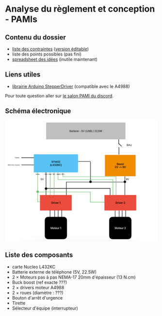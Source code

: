 # Analyse du règlement et conception - PAMIs

## Contenu du dossier

- [liste des contraintes](./Contraintes%20PAMIs.pdf) ([version éditable](https://docs.google.com/drawings/d/1aNA5bNJc2DdUMf7WPIdK8QOshezXf-j2Hv97i4UfBy4/edit?usp=sharing))
- liste des points possibles (pas fini)
- [spreadsheet des idées](https://docs.google.com/spreadsheets/d/1GuigQY19NkE2jPr05z4DLiZ8AFi4P-pAyoT_fMEKkbg/edit?usp=sharing) (inutile maintenant) 

## Liens utiles 

- [librairie Arduino StepperDriver](https://github.com/laurb9/StepperDriver/) (compatible avec le A4988)

Pour toute question aller sur [le salon PAMI du discord](https://discord.gg/RnYkBRJE7z).

## Schéma électronique

![schéma électronique](./schema_elec_PAMI.png)

## Liste des composants

- carte Nucleo L432KC
- Batterie externe de téléphone (5V, 22.5W)
- 2 $\times$ Moteurs pas à pas NEMA-17 20mm d'épaisseur (13 N.cm)
- Buck boost (ref exacte ???)
- 2 $\times$ drivers moteur A4988
- 2 $\times$ roues (diamètre : ???)
- Bouton d'arrêt d'urgence
- Tirette 
- Sélecteur d'équipe (interrupteur)
